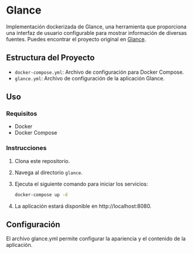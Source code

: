 # Glance

Implementación dockerizada de Glance, una herramienta que proporciona una interfaz de usuario configurable para mostrar información de diversas fuentes. Puedes encontrar el proyecto original en [Glance](https://github.com/glanceapp/glance).

## Estructura del Proyecto

- `docker-compose.yml`: Archivo de configuración para Docker Compose.
- `glance.yml`: Archivo de configuración de la aplicación Glance.

## Uso

### Requisitos

- Docker
- Docker Compose

### Instrucciones

1. Clona este repositorio.
2. Navega al directorio `glance`.
3. Ejecuta el siguiente comando para iniciar los servicios:

   ```sh
   docker-compose up -d
   ````

4. La aplicación estará disponible en http://localhost:8080.

## Configuración
El archivo glance.yml permite configurar la apariencia y el contenido de la aplicación.